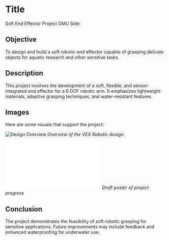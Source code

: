 # Title
Soft End Effector Project GMU Side

## Objective
To design and build a soft robotic end effector capable of grasping delicate objects for aquatic research and other sensitive tasks.

## Description
This project involves the development of a soft, flexible, and sensor-integrated end effector for a 6 DOF robotic arm. It emphasizes lightweight materials, adaptive grasping techniques, and water-resistant features.

## Images
Here are some visuals that support the project:

![Design Overview](image/Vex-robot-final.jpg)
*Overview of the VEX Robotic design.*

![Poster Photo](documents/ME-444-Capstone-Poster-Draft-Team-17-SofTech-Robotics.pdf)
*Draft poster of project progress*

## Conclusion
The project demonstrates the feasibility of soft robotic grasping for sensitive applications. Future improvements may include feedback and enhanced waterproofing for underwater use.

